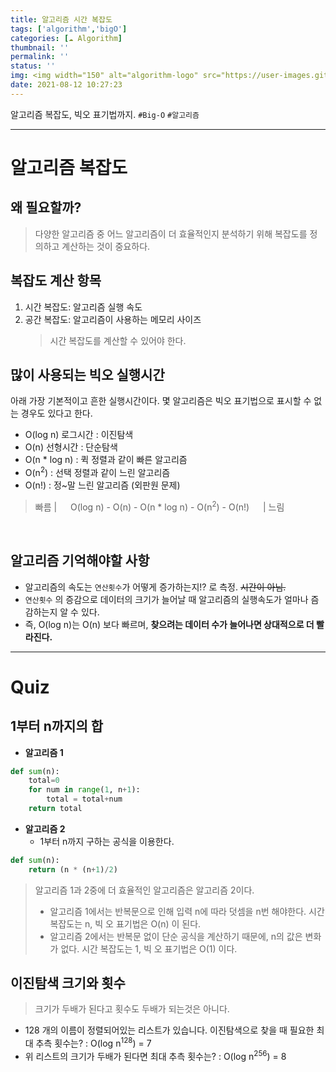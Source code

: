 ```yaml
---
title: 알고리즘 시간 복잡도
tags: ['algorithm','bigO']
categories: [☁️ Algorithm]
thumbnail: ''
permalink: ''
status: ''
img: <img width="150" alt="algorithm-logo" src="https://user-images.githubusercontent.com/28856435/116650105-84632280-a9bb-11eb-8ffc-293e929d51f6.png">
date: 2021-08-12 10:27:23
---
```


알고리즘 복잡도, 빅오 표기법까지.
`#Big-O` `#알고리즘`
<!-- excerpt -->
<!-- toc -->

---

# 알고리즘 복잡도

## 왜 필요할까?

> 다양한 알고리즘 중 어느 알고리즘이 더 효율적인지 분석하기 위해 복잡도를 정의하고 계산하는 것이 중요하다.

## 복잡도 계산 항목
1. 시간 복잡도: 알고리즘 실행 속도
2. 공간 복잡도: 알고리즘이 사용하는 메모리 사이즈
    > 시간 복잡도를 계산할 수 있어야 한다.

## 많이 사용되는 빅오 실행시간

아래 가장 기본적이고 흔한 실행시간이다. 몇 알고리즘은 빅오 표기법으로 표시할 수 없는 경우도 있다고 한다.

- O(log n) 로그시간 : 이진탐색
- O(n) 선형시간 : 단순탐색
- O(n * log n) : 퀵 정렬과 같이 빠른 알고리즘
- O(n<sup>2</sup>) : 선택 정렬과 같이 느린 알고리즘
- O(n!) : 정~말 느린 알고리즘 (외판원 문제)

> 빠름 | 　 O(log n) - O(n) - O(n * log n) - O(n<sup>2</sup>) - O(n!) 　 | 느림

<br>

## 알고리즘 기억해야할 사항
- 알고리즘의 속도는 `연산횟수`가 어떻게 증가하는지!? 로 측정. ~~시간이 아님.~~
- `연산횟수` 의 증감으로 데이터의 크기가 늘어날 때 알고리즘의 실행속도가 얼마나 즘감하는지 알 수 있다.
- 즉, O(log n)는 O(n) 보다 빠르며, __찾으려는 데이터 수가 늘어나면 상대적으로 더 빨라진다.__

---

# Quiz

## 1부터 n까지의 합

* __알고리즘 1__

```python
def sum(n):
    total=0
    for num in range(1, n+1):
        total = total+num
    return total
```

* __알고리즘 2__
    - 1부터 n까지 구하는 공식을 이용한다.

```python
def sum(n):
    return (n * (n+1)/2)
```

> 알고리즘 1과 2중에 더 효율적인 알고리즘은 알고리즘 2이다.
>- 알고리즘 1에서는 반복문으로 인해 입력 n에 따라 덧셈을 n번 해야한다. 시간 복잡도는 n, 빅 오 표기법은 O(n) 이 된다.
>- 알고리즘 2에서는 반복문 없이 단순 공식을 계산하기 때문에, n의 값은 변화가 없다. 시간 복잡도는 1, 빅 오 표기법은 O(1) 이다.

## 이진탐색 크기와 횟수

>크기가 두배가 된다고 횟수도 두배가 되는것은 아니다.

* 128 개의 이름이 정렬되어있는 리스트가 있습니다. 이진탐색으로 찾을 때 필요한 최대 추측 횟수는?
    : O(log n<sup>128</sup>) = 7
* 위 리스트의 크기가 두배가 된다면 최대 추측 횟수는?
    : O(log n<sup>256</sup>) = 8
